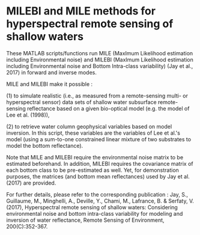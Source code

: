 # MILEBI and MILE methods for hyperspectral remote sensing of shallow waters

These MATLAB scripts/functions run MILE (MaxImum Likelihood estimation including Environmental noise) and MILEBI (MaxImum Likelihood estimation including Environmental noise and Bottom Intra-class variability) (Jay et al., 2017) in forward and inverse modes.

MILE and MILEBI make it possible :

(1) to simulate realistic (i.e., as measured from a remote-sensing multi- or hyperspectral sensor) data sets of shallow water subsurface remote-sensing reflectance based on a given bio-optical model (e.g. the model of Lee et al. (1998)),

(2) to retrieve water column geophysical variables based on model inversion. In this script, these variables are the variables of Lee et al.'s model (using a sum-to-one constrained linear mixture of two substrates to model the bottom reflectance).

Note that MILE and MILEBI require the environmental noise matrix to be estimated beforehand. In addition, MILEBI requires the covariance matrix of each bottom class to be pre-estimated as well. Yet, for demonstration purposes, the matrices (and bottom mean reflectances) used by Jay et al. (2017) are provided.

For further details, please refer to the corresponding publication : 
Jay, S., Guillaume, M., Minghelli, A., Deville, Y., Chami, M., Lafrance, B. & Serfaty, V. (2017), Hyperspectral remote sensing of shallow waters: Considering environmental noise and bottom intra-class variability for modeling and inversion of water reflectance, Remote Sensing of Environment, 200(C):352-367.
